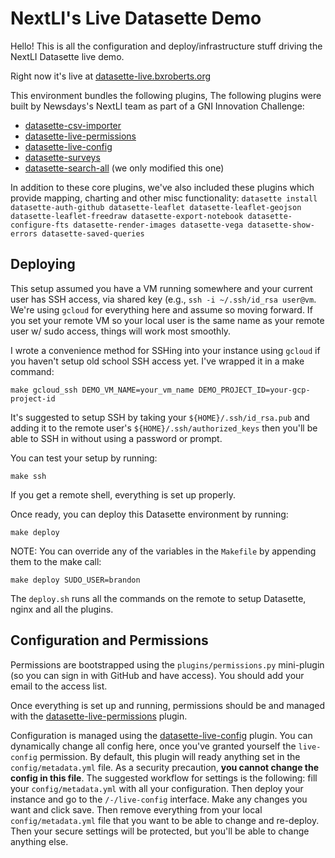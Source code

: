 # NextLI's Live Datasette Demo

Hello! This is all the configuration and deploy/infrastructure stuff driving the NextLI Datasette live demo.

Right now it's live at [datasette-live.bxroberts.org](https://datasette-live.bxroberts.org)

This environment bundles the following plugins, The following plugins were built by Newsdays's NextLI team as part of a GNI Innovation Challenge:

- [datasette-csv-importer](https://github.com/next-LI/datasette-csv-importer.git)
- [datasette-live-permissions](https://github.com/next-LI/datasette-live-permissions.git)
- [datasette-live-config](https://github.com/next-LI/datasette-live-config.git)
- [datasette-surveys](https://github.com/next-LI/datasette-surveys.git)
- [datasette-search-all](https://github.com/next-LI/datasette-search-all.git) (we only modified this one)

In addition to these core plugins, we've also included these plugins which provide mapping, charting and other misc functionality: `datasette install datasette-auth-github datasette-leaflet datasette-leaflet-geojson datasette-leaflet-freedraw datasette-export-notebook datasette-configure-fts datasette-render-images datasette-vega datasette-show-errors datasette-saved-queries`

## Deploying

This setup assumed you have a VM running somewhere and your current user has SSH access, via shared key (e.g., `ssh -i ~/.ssh/id_rsa user@vm`. We're using `gcloud` for everything here and assume so moving forward. If you set your remote VM so your local user is the same name as your remote user w/ sudo access, things will work most smoothly.

I wrote a convenience method for SSHing into your instance using `gcloud` if you haven't setup old school SSH access yet. I've wrapped it in a make command:

    make gcloud_ssh DEMO_VM_NAME=your_vm_name DEMO_PROJECT_ID=your-gcp-project-id

It's suggested to setup SSH by taking your `${HOME}/.ssh/id_rsa.pub` and adding it to the remote user's `${HOME}/.ssh/authorized_keys` then you'll be able to SSH in without using a password or prompt.

You can test your setup by running:

    make ssh

If you get a remote shell, everything is set up properly.

Once ready, you can deploy this Datasette environment by running:

    make deploy

NOTE: You can override any of the variables in the `Makefile` by appending them to the make call:

    make deploy SUDO_USER=brandon

The `deploy.sh` runs all the commands on the remote to setup Datasette, nginx and all the plugins.

## Configuration and Permissions 

Permissions are bootstrapped using the `plugins/permissions.py` mini-plugin (so you can sign in with GitHub and have access). You should add your email to the access list.

Once everything is set up and running, permissions should be and managed with the [datasette-live-permissions](https://github.com/next-LI/datasette-live-permissions.git) plugin.

Configuration is managed using the [datasette-live-config](https://github.com/next-LI/datasette-live-config.git) plugin. You can dynamically change all config here, once you've granted yourself the `live-config` permission. By default, this plugin will ready anything set in the `config/metadata.yml` file. As a security precaution, __you cannot change the config in this file__. The suggested workflow for settings is the following: fill your `config/metadata.yml` with all your configuration. Then deploy your instance and go to the  `/-/live-config` interface. Make any changes you want and click save. Then remove everything from your local `config/metadata.yml` file that you want to be able to change and re-deploy. Then your secure settings will be protected, but you'll be able to change anything else.
